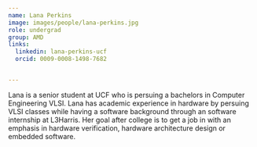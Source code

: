 ```yaml
---
name: Lana Perkins
image: images/people/lana-perkins.jpg
role: undergrad
group: AMD
links:
  linkedin: lana-perkins-ucf
  orcid: 0009-0008-1498-7682


---
```


Lana is a senior student at UCF who is persuing a bachelors in Computer Engineering VLSI. Lana has academic experience in hardware by persuing VLSI
classes while having a software background through an software internship at L3Harris. Her goal after college is to get a job in with an emphasis
in hardware verification, hardware architecture design or embedded software.
